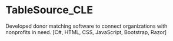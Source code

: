 # TableSource_CLE


Developed donor matching software to connect organizations with nonprofits in need. [C#, HTML, CSS, JavaScript, Bootstrap, Razor]
